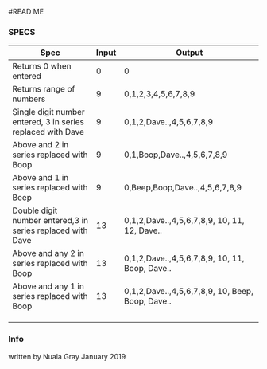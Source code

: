 #READ ME


### SPECS

| Spec | Input | Output |
| ------ | ------ | ------ |
| Returns 0 when entered | 0 | 0 |
| Returns range of numbers | 9 | 0,1,2,3,4,5,6,7,8,9 |
| Single digit number entered, 3 in series replaced with Dave| 9 | 0,1,2,Dave..,4,5,6,7,8,9|
| Above and 2 in series replaced with Boop| 9 | 0,1,Boop,Dave..,4,5,6,7,8,9|
| Above and 1 in series replaced with Beep| 9 | 0,Beep,Boop,Dave..,4,5,6,7,8,9|
| Double digit number entered,3 in series replaced with Dave  | 13 | 0,1,2,Dave..,4,5,6,7,8,9, 10, 11, 12, Dave.. |
| Above and any 2 in series replaced with Boop  | 13 | 0,1,2,Dave..,4,5,6,7,8,9, 10, 11, Boop, Dave.. |
| Above and any 1 in series replaced with Boop  | 13 | 0,1,2,Dave..,4,5,6,7,8,9, 10, Beep, Boop, Dave.. |
|  |  |  |
|  |  |  |
|  |  |  |

### Info
written by Nuala Gray
January 2019
